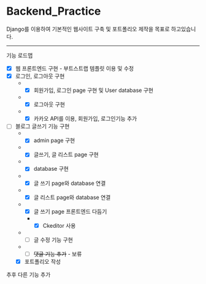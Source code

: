 # Backend_Practice


Django를 이용하여 기본적인 웹사이트 구축 및 포트폴리오 제작을 목표로 하고있습니다.


---
기능 로드맵
- [X] 웹 프론트엔드 구현 - 부트스트랩 템플릿 이용 및 수정
- [X] 로그인, 로그아웃 구현
  * - [X] 회원가입, 로그인 page 구현 및 User database 구현
  * - [X] 로그아웃 구현
  * - [X] 카카오 API를 이용, 회원가입, 로그인기능 추가
- [ ] 블로그 글쓰기 기능 구현
  * - [x] admin page 구현
  * - [x] 글쓰기, 글 리스트 page 구현
  * - [x] database 구현
  * - [X] 글 쓰기 page와 database 연결
  * - [X] 글 리스트 page와 database 연결
  * - [X] 글 쓰기 page 프론트엔드 다듬기
    * - [X] Ckeditor 사용
  * - [ ] 글 수정 기능 구현
  * - [ ] ~~댓글 기능 추가~~ - 보류
  - [X] 포트폴리오 작성

추후 다른 기능 추가
